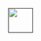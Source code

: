 <a href="">
  <img height="50" src="https://tenor.com/en-GB/view/kalilinux-gif-4640926145978129355"/>
</a>
